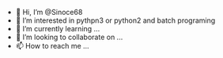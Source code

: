 - 👋 Hi, I’m @Sinoce68
- 👀 I’m interested in pythpn3 or python2 and batch programing
- 🌱 I’m currently learning ...
- 💞️ I’m looking to collaborate on ...
- 📫 How to reach me ...

<!---
Sinoce68/Sinoce68 is a ✨ special ✨ repository because its `README.md` (this file) appears on your GitHub profile.
You can click the Preview link to take a look at your changes.
--->

